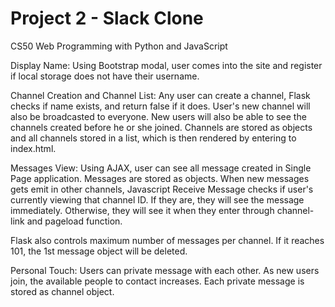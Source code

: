 # Project 2 - Slack Clone

CS50 Web Programming with Python and JavaScript

Display Name: Using Bootstrap modal, user comes into the site and register if local storage does not have their username. 

Channel Creation and Channel List: Any user can create a channel, Flask checks if name exists, and return false if it does. User's new channel will also be broadcasted to everyone. New users will also be able to see the channels created before he or she joined. Channels are stored as objects and all channels stored in a list, which is then rendered by entering to index.html. 

Messages View: Using AJAX, user can see all message created in Single Page application. Messages are stored as objects. When new messages gets emit in other channels, Javascript Receive Message checks if user's currently viewing that channel ID. If they are, they will see the message immediately. Otherwise, they will see it when they enter through channel-link and pageload function. 

Flask also controls maximum number of messages per channel. If it reaches 101, the 1st message object will be deleted. 

Personal Touch: Users can private message with each other. As new users join, the available people to contact increases. Each private message is stored as channel object. 